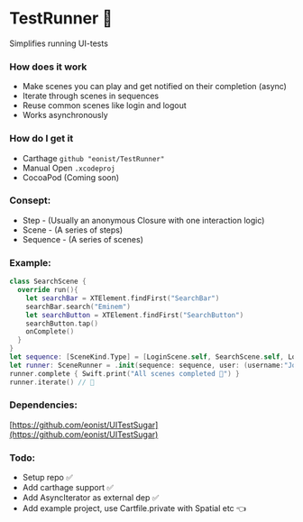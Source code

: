 # TestRunner 🏃

Simplifies running UI-tests

### How does it work
- Make scenes you can play and get notified on their completion (async)
- Iterate through scenes in sequences
- Reuse common scenes like login and logout
- Works asynchronously

### How do I get it
- Carthage `github "eonist/TestRunner"`
- Manual Open `.xcodeproj`
- CocoaPod (Coming soon)

### Consept:
- Step - (Usually an anonymous Closure with one interaction logic)
- Scene - (A series of steps)
- Sequence - (A series of scenes)

### Example:
```swift
class SearchScene {
  override run(){
    let searchBar = XTElement.findFirst("SearchBar")
    searchBar.search("Eminem")
    let searchButton = XTElement.findFirst("SearchButton")
    searchButton.tap()
    onComplete()
  }
}
let sequence: [SceneKind.Type] = [LoginScene.self, SearchScene.self, LogoutScene.self]
let runner: SceneRunner = .init(sequence: sequence, user: (username:"John", password:"Little") , onComplete: {})
runner.complete { Swift.print("All scenes completed 🏁") }
runner.iterate() // 🏃
```

### Dependencies:
[https://github.com/eonist/UITestSugar](https://github.com/eonist/UITestSugar) 

### Todo:
- Setup repo ✅
- Add carthage support ✅
- Add AsyncIterator as external dep ✅
- Add example project, use Cartfile.private with Spatial etc 👈
